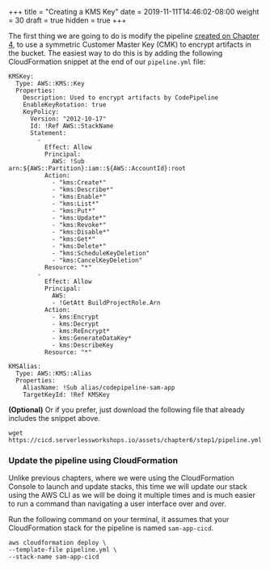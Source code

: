 +++
title = "Creating a KMS Key"
date = 2019-11-11T14:46:02-08:00
weight = 30
draft = true
hidden = true
+++

The first thing we are going to do is modify the pipeline [created on Chapter 4](/buildpipe/pipeline.html), to use a symmetric Customer Master Key (CMK) to encrypt artifacts in the bucket. The easiest way to do this is by adding the following CloudFormation snippet at the end of our `pipeline.yml` file: 

```
KMSKey:
  Type: AWS::KMS::Key
  Properties:
    Description: Used to encrypt artifacts by CodePipeline
    EnableKeyRotation: true
    KeyPolicy:
      Version: "2012-10-17"
      Id: !Ref AWS::StackName
      Statement:
        -
          Effect: Allow
          Principal:
            AWS: !Sub arn:${AWS::Partition}:iam::${AWS::AccountId}:root
          Action:
            - "kms:Create*"
            - "kms:Describe*"
            - "kms:Enable*"
            - "kms:List*"
            - "kms:Put*"
            - "kms:Update*"
            - "kms:Revoke*"
            - "kms:Disable*"
            - "kms:Get*"
            - "kms:Delete*"
            - "kms:ScheduleKeyDeletion"
            - "kms:CancelKeyDeletion"
          Resource: "*"
        -
          Effect: Allow
          Principal:
            AWS:
            - !GetAtt BuildProjectRole.Arn
          Action:
            - kms:Encrypt
            - kms:Decrypt
            - kms:ReEncrypt*
            - kms:GenerateDataKey*
            - kms:DescribeKey
          Resource: "*"

KMSAlias:
  Type: AWS::KMS::Alias
  Properties:
    AliasName: !Sub alias/codepipeline-sam-app
    TargetKeyId: !Ref KMSKey
```

**(Optional)** Or if you prefer, just download the following file that already includes the snippet above.

```
wget https://cicd.serverlessworkshops.io/assets/chapter6/step1/pipeline.yml
```

### Update the pipeline using CloudFormation

Unlike previous chapters, where we were using the CloudFormation Console to launch and update stacks, this time we will update our stack using the AWS CLI as we will be doing it multiple times and is much easier to run a command than navigating a user interface over and over.

Run the following command on your terminal, it assumes that your CloudFormation stack for the pipeline is named `sam-app-cicd`. 

```
aws cloudformation deploy \
--template-file pipeline.yml \
--stack-name sam-app-cicd
```